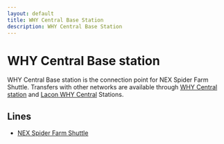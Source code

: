 ```yaml
---
layout: default
title: WHY Central Base Station
description: WHY Central Base Station
---
```


# WHY Central Base station

WHY Central Base station is the connection point for NEX Spider Farm Shuttle.
Transfers with other networks are available through
[WHY Central station](/rail-stations/why-central) and
[Lacon WHY Central](/rail-stations/lcn-wye-street) Stations.

## Lines

- [NEX Spider Farm Shuttle](/rail-lines/nex-spider-farm-shuttle)
